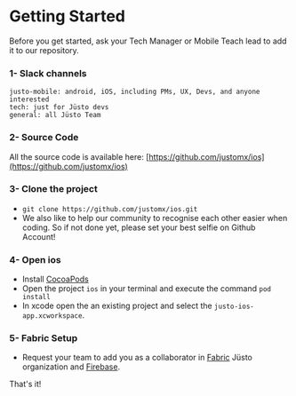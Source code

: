 # Getting Started

Before you get started, ask your Tech Manager or Mobile Teach lead to add it to our repository.

### 1- Slack channels

    justo-mobile: android, iOS, including PMs, UX, Devs, and anyone interested
    tech: just for Jüsto devs
    general: all Jüsto Team

### 2- Source Code

All the source code is available here: [https://github.com/justomx/ios](https://github.com/justomx/ios)

### 3- Clone the project

* `git clone https://github.com/justomx/ios.git`
*  We also like to help our community to recognise each other easier when coding. So if not done yet, please set your best selfie on Github Account!

### 4- Open **ios**

* Install [CocoaPods](https://cocoapods.org/)
* Open the project `ios` in your terminal and execute the command `pod install`
* In xcode open the an existing project and select the `justo-ios-app.xcworkspace`.

### 5- Fabric Setup

* Request your team to add you as a collaborator in [Fabric](https://fabric.io/home) Jüsto organization and [Firebase](https://console.firebase.google.com/u/1/).

That's it!
